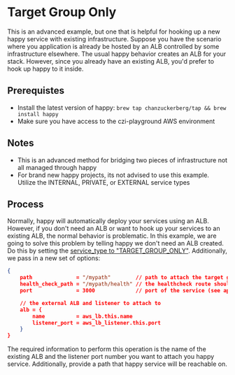 # Target Group Only

This is an advanced example, but one that is helpful for hooking up a new happy service with
existing infrastructure. Suppose you have the scenario where you application is already be hosted by an
ALB controlled by some infrastructure elsewhere. The usual happy behavior creates an ALB for your stack. 
However, since you already have an existing ALB, you'd prefer to hook up happy to it inside.

## Prerequistes

* Install the latest version of happy: `brew tap chanzuckerberg/tap && brew install happy`
* Make sure you have access to the czi-playground AWS environment

## Notes

* This is an advanced method for bridging two pieces of infrastructure not all managed through happy
* For brand new happy projects, its not advised to use this example. Utilize the INTERNAL, PRIVATE, or EXTERNAL service types

## Process

Normally, happy will automatically deploy your services using an ALB. However, if you don't need an ALB 
or want to hook up your services to an existing ALB, the
normal behavior is problematic. In this example, we are going to solve this problem by telling happy
we don't need an ALB created. Do this by setting the [service_type to "TARGET_GROUP_ONLY"](./.happy/terraform/envs/rdev/main.tf). Additionally, we pass in a new set of options:

~~~json
{
    path              = "/mypath"        // path to attach the target group of the ALB below
    health_check_path = "/mypath/health" // the healthcheck route should be below the path specified
    port              = 3000             // port of the service (see app.js)

    // the external ALB and listener to attach to
    alb = {
        name          = aws_lb.this.name
        listener_port = aws_lb_listener.this.port
    }
}
~~~

The required information to perform this operation is the name of the existing ALB and the listener port number
you want to attach you happy service. Additionally, provide a path that happy service will be reachable on.
